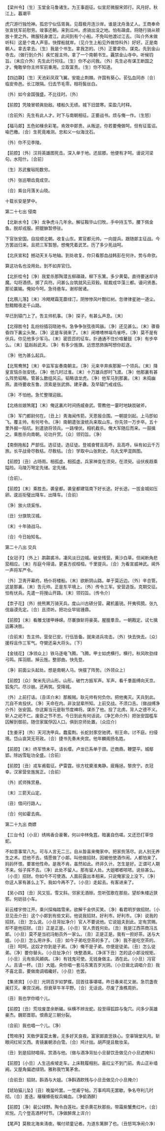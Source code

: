 <!-- { "loadSidebar": true } -->
【梁州令】〔生〕玉堂金马鲁诸生。为王事遐征。似宣尼微服宋郊行。风月好。秋江上。暮潮平

虎穴游行独怆神。孤忠宁似伍胥眞。见葭极月连沙岸。谁是沈舟渔丈人。王商奉命张宣抚军前慰劳。竣事还朝。来到瓜州。虏骑出没之地。怕有疎虞。将随行骑从顿放十里之外。微服轻身渡江。此间到有个小船。不免叫他渡过江去。〔叫介外末做听科〕这是个南人声音。快撑船就岸。〔见介生上船见外做惊科外〕好好。正是南朝人。拿去拿去。〔生〕我是个书生。拿我怎的。〔外〕正要拿你。谋克。先到金山寺去。〔做行到介外〕疾忙报主帅。拿了一个南朝书生。覊禁金山寺中。听候钧旨。〔末应介外〕先生此行何往。〔生〕你不必问我。〔外〕先生必有谋王断国之才。俺敢举你主帅军前重用。立取富贵。〔生〕你不知道。 

【四边静】〔生〕天池彩凤双飞翼。安能止荆棘。许国有葵心。苌弘血同赤〔合〕临安帝邑。长江限隔。归去节毛零。相将鬓丝白。

〔外〕如今金国强盛。不比往时。〔外〕 

【前腔】凭陵冒顿眞勍敌。楼船久无绩。城下旧盟寒。栾盈几时释。

〔合前外〕先生有此人才。时下与南朝相征。正要战书。烦与俺一作。〔生怒〕 

【福马郞】五色如椽余彩笔。肯效中郞贵。从叛逆。你若要俺做呵。但有征蛮诏。喩巴檄。〔合〕生死竟难测。忠和义一似海沈石。

〔外〕你不见李陵。 

【前腔】〔外〕汉将英雄图死击。深入单于地。还屈膝。他便有才呵。谩说河梁句。水阳什。〔合前〕 

〔生〕苏武餐毡阨数穷。

〔外〕张巡嚼齿竟成空。

〔合〕紫台月落关山晓。

十载长安是梦中。 

第二十七出
侵南

【北新水令】〔净〕龙争虎斗几年余。解征鞍华山归牧。手中持玉节。腰下佩金鱼。脱却戎服。把貔貅暂停驻。

下官张安国。自投顺北朝。收复山东。累官都元帅。一向提兵。跟随郞主征战。今方罢战归来。且把三军暂憩。想俺凭着武艺。历了多少死战呵。 

【北庆宣和】撼动天关与地轴。到处收复。你只看那血战韩彭在何许。势与命欤。

算这功名也没用处。到不如弃官归。 

【北折桂令】〔净〕我爱杀那陶潜五柳疎疎。柳下东篱。多少黄菊。直待要迷却诗魔。勾将酒债。掷了兵符。问甚么台筑就风云双毂。赋裁成华藻三都。谩问贤愚。那论赢输。俺如今呵。急待悬车。谢却居诸。

【北鴈儿落】〔末〕冷飕飕霜芜蘼绿汀。阴惨惨风叶酣红树。忽律律星驰一道尘。愁黯黯夜走千山路。

早已到辕门上了。吿主帅机事。〔净〕探子。有甚么声息。〔末〕 

【北得胜令】乱纷纷插羽晓驰书。急争争张弦夜鸣镞。〔净〕还见甚么。〔末〕骤昏昏四下裏尘头聚。〔净〕这是车骑来了。〔末〕闹喳喳林端鸟雀呼。〔净〕莫不是有伏兵。你见他多少军马。〔末〕密匝匝的征车。扑通通不住价喧鼙鼓〔净〕有步卒么。〔末〕猛赳赳武夫。〔净〕有多少旌旗。远悠悠斾旃呵想你趁逐。

〔净〕他为甚么起兵。 

【北鸳鸯煞】〔末〕辛监军妄奏南朝主。〔净〕元来辛弃疾那厮一个领兵。〔末〕降皇宣恼杀张安抚。〔净〕他几时过淮。〔末〕十万雄兵卽时飞渡。〔净〕他那裏有甚么阵势韬略。管甚么数组风云。韬略谙龙虎。〔净〕他军马到那裏。〔末〕未捣幽燕。直待要收东鲁。须索是张武斾。建牙纛。及早辕门戒戎伍。

〔净〕不怕他。急忙整理迎敌。 

【北络丝娘煞尾】〔末〕俺这裏片时间扬威奋武。管教他一霎时地缺戕破斧。

〔净〕军门都尉何在。〔丑上〕靑海闻传箭。天恩报合围。一朝提剑起。上马卽如飞。覆主帅。有何号令。〔净〕南朝遣张浚统兵来取山东。你先领一万步卒。五十里外掘一陷坑。别遣骁将领兵。一路埋伏。相机截杀。俺大军随后而来。一鼓擒之。乘胜杀向南朝。论功升赏。〔众〕领钧旨。〔净〕 

【南倒拖船】严部伍。选征徒。选征徒。登城奋臂且高呼。且高呼。纵有如云千万旅。长平战骨尽敎枯。尽敎枯。〔合〕学取中山张刺史。乌丸戈甲混舆图。

【前腔】〔丑〕占旸雨。相孤虚。相孤虚。兵家神变在须臾。在须臾。设伏疾趋乘隘险。马陵万弩定先储。定先储。

〔合前〕。 

【前腔】〔末〕乘胜去。袭皇都。袭皇都建瓴南下好长途。好长途。一拔金城如压卵。逡巡衔璧出降车。出降车。〔合前〕 

〔净〕放火烧奚怅。

〔丑〕分旗筑汉城。

〔末〕十年骑战马。

〔合〕今日始知名。 

第二十八出
交兵

【女冠子】〔外上〕鹔鹴裘冷。凄风淡日边城。破垒残营。黄沙白草。但闻断角悲笳相应。〔末〕彤庭今得请。更喜方叔桓桓。千里提兵。〔合〕为看宣威神武。阃外一声将军严令。

〔外〕卫靑开幕府。杨仆将楼船。〔末〕欲断阴山路。单于莫近边。〔外〕辛总管。这是那裏。〔末〕吿元帅。正是东平境上。〔外〕传令三军。安营造饭。克期交征。怕有伏兵。先遣一将搜山开路。〔末〕领钧旨。〔传令介〕 

【柰子花】〔外〕统熊罴万骑天兵。度山川古碛分营。藏机蓄锐。歼夷鸮獍。张九伐庙谟先定。〔合〕且须听。把功业早铭锺鼎。

【前腔】〔末〕看雕戈镂甲峥嵘。尽褰旗斩将豪英。腥膻羣丑。一朝戡定。试七擒运筹决胜。

〔合前末〕吿主帅。营垒已安。行伍皆备。就来进兵攻击。〔外〕快去快去。〔众〕援桴且作三军气。夺槊还枭大将头。〔下〕 

【金钱花】〔净领众上〕铁马逐电飞腾。飞腾。甲士如虎横行。横行。秋风吹劲绿弓鸣。挥羽扇。掉云旌。整部曲。快先登。

〔净〕前面尘头起处。想是南朝人马。快摆了阵势。〔外领众上〕 

【前腔】〔众〕聚米先识山形。山形。破竹方振军声。军声。看千羣面缚向天京。狐兔穴。尽沙崩。还再筑。受降城。

〔外〕上前打话。〔丑诨介末〕那叛贼。耿元帅有何负你。把他夷灭。天兵到此。兀自不肯投伏。〔净〕天命在内。非汝鼠辈所知。上前交战。不须口舌。〔做战缚净介外〕张安国。你这厮当元是耿节度裨将。谋杀了他。投了北虏。背人之德不义。斩人之祀不仁。废臣之节不忠。今日到此有何话说。〔净乞命介外〕把张安国槛车囚解到御前。随住家属俘囚人口。俱到京师处置。〔众应介〕 

【生姜牙】〔外〕天河洗甲兵。蠢蛮荆。长蛇封豕空驰骋。衔王命。讨不庭。扫侵境。岱山哀哭无苛政。〔合〕捷书先奏未央宫。他年麟阁扬名姓。

【前腔】〔末〕终军愤未平。请长缨。卢龙已系单于颈。迁商鼎。鞭楚平。城鄢郢。除凶雪耻功全盛。〔合前〕 

【前腔】〔丑〕戎车甫载征。俨雷霆。徐方枕奠淮夷静。疲癃拯。黎庶宁。衣冠幸。汉家营垒旌旄正。〔合前〕 

〔外〕贰师殊赏悬。

〔末〕三箭天山定。

〔丑〕借问行路人。

〔合〕何如霍去病。 

第二十九出
商嫖

【三台令】〔小旦〕绣帏香合豪奢。何以中林兔罝。暗裏自伤嗟。又还恐打草惊蛇。

不如意事常八九。可与人言无二三。自从昝喜来俺家中。把家赀荡尽。此人别无养生之术。捻他不去。情愿做了小郞。叫他做招财。因被他使酒作闹。人都怕来了。妈妈怀恨。要害他性命。是我不肯。虽然如此。终非久计。怎生是好。正谓可人期不来。俗子挥不去。〔净〕此处不留人。那有留人处。大姐喞喞哝哝。说些甚么。〔小旦〕招财。你如今不可使酒。人面前露出本相来。只说俺家没上没下。〔净〕你这人家有甚么上下。我如今再不了。〔小旦〕走起去。有客进来了。 

【吴小四】〔丑〕风又狂。雪又斜。邻家无酒赊。忽听弦歌在那些。望却朱楼近狭邪。何妨驻小车。

彩云楼宇傍江开。乘兴探梅踏雪来。欲解千金供买笑。〔净〕看君明岁做招财。〔小旦见丑介丑〕这个小郞到有些文彩。他说我招财。好利市。好利市。〔净〕说我的招财。〔丑〕怎么说。〔小旦背扯净介〕官人不要说他。它说姐夫到此。定有赏赐。却不是他招财。〔丑〕正是正是。〔小旦〕官人贵姓何处。〔丑〕我是江西茶商冯五郞。〔小旦〕莫不是当初冯魁员外一家么。〔丑〕正是正是。我有一担好茶。送与大姐。〔小旦〕怎么用许多。〔丑〕如今子弟吃空茶的多了。〔净〕我不是吃空茶的。〔丑〕呵呵。这奴才你到是子弟。〔净〕俺不是子弟。你便是徒弟。〔丑〕怎么徒弟。〔净〕要你替头。〔小旦扯净介〕快整酒来。〔净诨下丑〕怎的这小郞没规矩。〔小旦〕元有些风顚病。〔净〕有钱鬼可使。无钱身做主。酒在此。〔小旦〕冯官人。且请一杯。〔丑〕大姐。央你唱一套马东篱百岁光阴。〔小旦做北调唱介丑〕我不喜北音。要做南调唱纔好。〔小旦〕也罢。 

【集贤宾】〔小旦〕光阴百岁如梦蝶。回首往事堪嗟。昨日春来花又谢。急罚盏夜阑灯灭。秦宫汉阙。但衰草牛羊平野。〔合〕无话说。尽废了渔樵周折。

〔丑〕我也学你唱个儿。 

【前腔】〔丑〕荒坟废垄余断碣。纵横不辨龙蛇。投至得狐踪与兔穴。问多少英雄豪杰。魏耶晋耶。恨鼎足三朝分裂。

〔合前〕我也唱一个儿。〔净〕 

【莺啼序】天敎伊富莫太奢。无多好天良夜。富家郞直恁铁心。空辜锦堂风月。斩眼间红轮又西。靑镜裏朝添白雪。〔合〕鸠计拙。胡芦提且敎妆呆。

〔丑〕到是招财唱得。赏酒与他。〔做与酒净背扯小旦替饮丑做见介小旦遮掩科〕 

【前腔】〔小旦〕人生迅疾坡走车。上床鞋履相别。喜红尘不到门前。靑山正补墙阙。又屋角偏遮绿阴。雅称我竹篱茅舍。

〔合前丑〕招财。斟酒与大姐。〔净斟酒飮残与小旦丑做见介小旦掩介〕 

【琥珀猫儿坠】〔丑〕晚蛩吟罢。一觉甫宁帖。万事鸡鸣无罢歇。争名夺利几时彻。〔合〕差迭。穰穰蜂衙蚁兵蝇血。〔净偷酒醉〕 

【前腔】〔净〕裴公绿野。陶令白莲社。爱杀黄花秋那些。带霜紫蟹煑红叶。〔合〕欢悦。几个登高酒杯时节。〔净做醉席上诨介〕 

【尾声】莫敎北海来淸夜。嘱付顽童记者。为道东篱醉了也。〔丑怒骂净闹介净〕 

